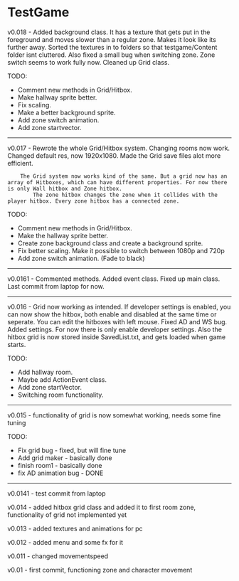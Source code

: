 # TestGame






v0.018 - Added background class. It has a texture that gets put in the foreground and moves slower than a regular zone. Makes it look like its further away. Sorted the textures in to folders so that
testgame/Content folder isnt cluttered. Also fixed a small bug when switching zone. Zone switch seems to work fully now. Cleaned up Grid class.

TODO:
- Comment new methods in Grid/Hitbox.
- Make hallway sprite better.
- Fix scaling.
- Make a better background sprite.
- Add zone switch animation.
- Add zone startvector.


------------------------------------------------------------------------------------------

v0.017 - Rewrote the whole Grid/Hitbox system. Changing rooms now work. Changed default res, now 1920x1080. Made the Grid save files alot more efficient.

		The Grid system now works kind of the same. But a grid now has an array of Hitboxes, which can have different properties. For now there is only Wall hitbox and Zone hitbox.
			The zone hitbox changes the zone when it collides with the player hitbox. Every zone hitbox has a connected zone.
			


TODO:
- Comment new methods in Grid/Hitbox.
- Make the hallway sprite better.
- Create zone background class and create a background sprite.
- Fix better scaling. Make it possible to switch between 1080p and 720p
- Add zone switch animation. (Fade to black)

------------------------------------------------------------------------------------------


v0.0161 - Commented methods. Added event class. Fixed up main class. Last commit from laptop for now.

------------------------------------------------------------------------------------------

v0.016 - Grid now working as intended. If developer settings is enabled, you can now show the hitbox, both enable and
disabled at the same time or seperate. You can edit the hitboxes with left mouse. Fixed AD and WS bug. Added settings.
For now there is only enable developer settings. Also the hitbox grid is now stored inside SavedList.txt, and gets loaded
when game starts.

TODO:
- Add hallway room.
- Maybe add ActionEvent class.
- Add zone startVector.
- Switching room functionality.

------------------------------------------------------------------------------------------


v0.015 - functionality of grid is now somewhat working, needs some fine tuning

TODO:
- Fix grid bug - fixed, but will fine tune
- Add grid maker - basically done
- finish room1 - basically done
- fix AD animation bug - DONE

------------------------------------------------------------------------------------------

v0.0141 - test commit from laptop

v0.014 - added hitbox grid class and added it to first room zone, functionality of grid not implemented yet

v0.013 - added textures and animations for pc

v0.012 - added menu and some fx for it

v0.011 - changed movementspeed

v0.01 - first commit, functioning zone and character movement
